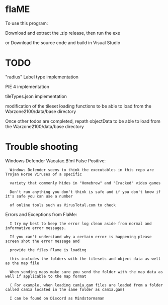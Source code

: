 # flaME

To use this program:

Download and extract the .zip release, then run the exe

or Download the source code and build in Visual Studio

# TODO

"radius" Label type implementation

PIE 4 implementation

tileTypes.json implementation

modification of the tileset loading functions to be able to load from the Warzone2100/data/base directory

Once other todos are completed, repath objectData to be able to load from the Warzone2100/data/base directory

# Trouble shooting

Windows Defender Wacatac.B!ml False Positive:

      Windows Defender seems to think the executables in this repo are Trojan Horse Viruses of a specific
      
      variety that commonly hides in "Homebrew" and "Cracked" video games

      Don't run anything you don't think is safe and if you don't know if it's safe you can use a number
      
      of online tools such as VirusTotal.com to check

Errors and Exceptions from FlaMe:

      I try my best to keep the error log clean aside from normal and informative error messages.

      If you can't understand why a certain error is happening please screen shot the error message and

      provide the files Flame is loading

      this includes the folders with the tilesets and object data as well as the map file

      When sending maps make sure you send the folder with the map data as well if applicable to the map format

      ( For example, when loading cam1a.gam files are loaded from a folder called cam1a located in the same folder as cam1a.gam)

      I can be found on Discord as Mindstormsman
